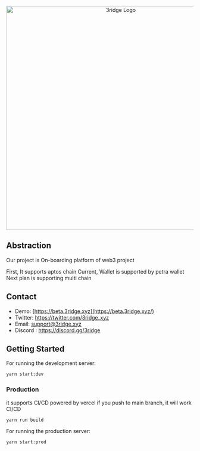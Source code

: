<p align="center">
  <a href="https://beta.3ridge.xyz" target="blank"><img src="https://3ridge.s3.ap-northeast-2.amazonaws.com/logo/01_png/3ridge_logo_standard_white_background.png" width="600" alt="3ridge Logo" /></a>
</p>

## Abstraction
Our project is On-boarding platform of web3 project

First, It supports aptos chain
Current, Wallet is supported by petra wallet
Next plan is supporting multi chain


## Contact
- Demo: [https://beta.3ridge.xyz](https://beta.3ridge.xyz/)
- Twitter: https://twitter.com/3ridge_xyz
- Email: support@3ridge.xyz
- Discord : https://discord.gg/3ridge


## Getting Started
For running the development server:
```bash
yarn start:dev
```

### Production
it supports CI/CD powered by vercel
if you push to main branch, it will work CI/CD
```bash
yarn run build
```

For running the production server:
```bash
yarn start:prod
```
